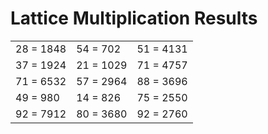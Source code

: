 # Lattice Multiplication Results

|   |   |   |
|---|---|---|
| 28 = 1848 | 54 = 702 | 51 = 4131 |
| 37 = 1924 | 21 = 1029 | 71 = 4757 |
| 71 = 6532 | 57 = 2964 | 88 = 3696 |
| 49 = 980 | 14 = 826 | 75 = 2550 |
| 92 = 7912 | 80 = 3680 | 92 = 2760 |
